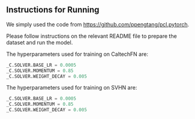 ## Instructions for Running

We simply used the code from https://github.com/ppengtang/pcl.pytorch.

Please follow instructions on the relevant README file to prepare the dataset and run the model. 

The hyperparameters used for training on CaltechFN are:
```python
_C.SOLVER.BASE_LR = 0.0005
_C.SOLVER.MOMENTUM = 0.85
_C.SOLVER.WEIGHT_DECAY = 0.005
```

The hyperparameters used for training on SVHN are:
```python
_C.SOLVER.BASE_LR = 0.0005
_C.SOLVER.MOMENTUM = 0.85
_C.SOLVER.WEIGHT_DECAY = 0.005
```